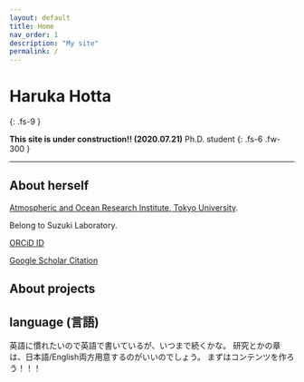 ```yaml
---
layout: default
title: Home
nav_order: 1
description: "My site"
permalink: /
---
```


# Haruka Hotta
{: .fs-9 }

**This site is under construction!! (2020.07.21)** Ph.D. student
{: .fs-6 .fw-300 }


---

## About herself

[Atmospheric and Ocean Research Institute, Tokyo University](https://ccsr.aori.u-tokyo.ac.jp/index-e.html, "Atmospheric and Ocean Research Institute, Tokyo University").

Belong to Suzuki Laboratory.

[ORCiD ID](https://orcid.org/0000-0001-8916-6661)

[Google Scholar Citation](https://scholar.google.com/citations?hl=en&user=QCeyeCUAAAAJ)

## About projects


## language (言語)

英語に慣れたいので英語で書いているが、いつまで続くかな。
研究とかの章は、日本語/English両方用意するのがいいのでしょう。
まずはコンテンツを作ろう！！！

